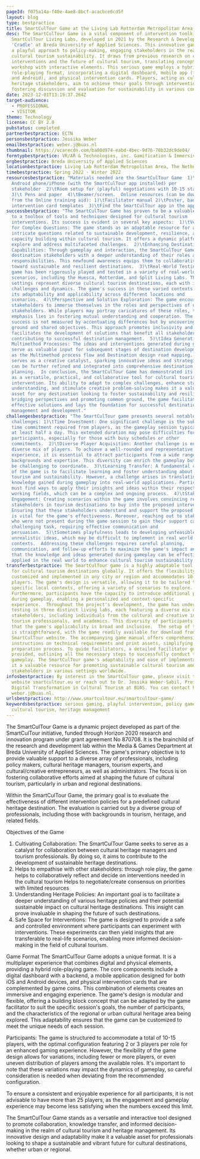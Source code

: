 ```yaml
---
pageId: f075a14a-f40e-4ae8-8bcf-acacbce6cd5f
layout: blog
type: bestpractice
title: SmartCulTour Game at the Living Lab Rotterdam Metropolitan Area
desc: The SmartCulTour Game is a vital component of intervention toolkits for
  SmartCulTour Living Labs, developed in 2021 by the Research & Development Lab
  'Cradle' at Breda University of Applied Sciences. This innovative game adopts
  a playful approach to policy-making, engaging stakeholders in the realm of
  cultural tourism sustainability. It draws from previous research on cultural
  interventions and the future of cultural tourism, translating concepts into a
  workshop with interactive elements. This serious game employs a hybrid
  role-playing format, incorporating a digital dashboard, mobile app (for iOS
  and Android), and physical intervention cards. Players, acting as cultural
  heritage stakeholders, aim to achieve their goals through interventions,
  fostering discussion and evaluation for sustainability in various contexts.
date: 2023-12-01T13:19:37.264Z
target-audience:
  - PROFESSIONAL
  - VISITOR
theme: Technology
license: CC BY 2.0
pubstatus: completed
partnerbestpractice: ECTN
personsbestpractice: Jessika Weber
emailbestpractice: weber.j@buas.nl
thumbnail: https://ucarecdn.com/ba80d974-eabd-4bec-9d76-70b32dc9de04/
formtypbestpractice: VR/AR & Technologies, inc. Gamification & Immersive perfomances
orgbestpractice: Breda University of Applied Sciences
locationbestpractice: Living Lab Rotterdam Metropolitan Area, The Netherlands
timebestpractice: Spring 2022 - Winter 2022
resourcesbestpractice: "Materials needed are the SmartCulTour Game  1)\tOne
  Android phone/iPhone (with the SmartCulTour app installed) per
  stakeholder  2)\tRoom setup for (playful) negotiations with 10-15 stakeholders
  3)\t Pens and paper  4)\tBeamer/screen.  Online resources (can be downloaded
  from the Online training aid): 1)\tFacilitator manual 2)\tPoster, badges and
  intervention card templates  3)\tFind the SmartCulTour app in the app store"
successbestpractice: "The SmartCulTour Game has proven to be a valuable addition
  to a toolbox of tools and techniques designed for cultural tourism
  interventions. Its success is evident in several key aspects:  1)\tVersatility
  for Complex Questions: The game stands as an adaptable resource for addressing
  intricate questions related to sustainable development, resilience, and
  capacity building within cultural tourism. It offers a dynamic platform to
  explore and address multifaceted challenges.  2)\tEnhancing Destination
  Capabilities: Through gameplay and interaction, the SmartCulTour Game empowers
  destination stakeholders with a deeper understanding of their roles and
  responsibilities. This newfound awareness equips them to collaboratively work
  toward sustainable and resilient destinations.  3)\tReal-World Testing: The
  game has been rigorously played and tested in a variety of real-world
  scenarios, including the Huesca, Rotterdam, and Split Living Labs. These
  settings represent diverse cultural tourism destinations, each with its unique
  challenges and dynamics. The game's success in these varied contexts showcases
  its adaptability and applicability across different locations and
  scenarios.  4)\tPerspective and Solution Exploration: The game encourages
  stakeholders to immerse themselves in the roles and perspectives of other
  stakeholders. While players may portray caricatures of these roles, the
  emphasis lies in fostering mutual understanding and cooperation. The game's
  success is not measured by accentuating differences but by uncovering common
  ground and shared objectives. This approach promotes inclusivity and
  facilitates the development of solutions that benefit all stakeholders, thus
  contributing to successful destination management.  5)\tIdea Generation for
  Multimethod Processes: The ideas and interventions generated during gameplay
  serve as valuable input for subsequent stages of destination development, such
  as the Multimethod process flow and Destination design road mapping. The game
  serves as a creative catalyst, sparking innovative ideas and strategies that
  can be further refined and integrated into comprehensive destination
  planning.  In conclusion, the SmartCulTour Game has demonstrated its success
  as a versatile, practical, and collaborative tool for cultural tourism
  intervention. Its ability to adapt to complex challenges, enhance stakeholder
  understanding, and stimulate creative problem-solving makes it a valuable
  asset for any destination looking to foster sustainability and resilience. By
  bridging perspectives and promoting common ground, the game facilitates
  effective solutions and lays the foundation for successful destination
  management and development."
challengesbestpractice: "The SmartCulTour game presents several notable
  challenges: 1)\tTime Investment: One significant challenge is the substantial
  time commitment required from players, as the gameplay session typically spans
  at least half a day. This extended duration may pose difficulties for
  participants, especially for those with busy schedules or other
  commitments.  2)\tDiverse Player Acquisition: Another challenge is ensuring a
  diverse mix of players. To achieve a well-rounded and representative
  experience, it is essential to attract participants from a wide range of
  backgrounds and expertise. This diversity can enrich the gameplay but can also
  be challenging to coordinate.  3)\tLearning Transfer: A fundamental objective
  of the game is to facilitate learning and foster understanding about cultural
  tourism and sustainability. However, a challenge arises in translating the
  knowledge gained during gameplay into real-world applications. Participants
  must find ways to apply their insights and ideas within their respective
  working fields, which can be a complex and ongoing process.  4)\tStakeholder
  Engagement: Creating scenarios within the game involves convincing relevant
  stakeholders in tourism destinations to buy into the proposed interventions.
  Ensuring that these stakeholders understand and support the proposed solutions
  is vital for the game's effectiveness. Moreover, reaching out to stakeholders
  who were not present during the game session to gain their support can be a
  challenging task, requiring effective communication and
  persuasion.  5)\tSometimes playfulness leads to developing unfeasible or
  unrealistic ideas, which may be difficult to implement in real world
  contexts.  Addressing these challenges requires careful planning,
  communication, and follow-up efforts to maximize the game's impact and ensure
  that the knowledge and ideas generated during gameplay can be effectively
  applied in the real world to enhance cultural tourism sustainability."
transferbestpractice: The SmartCulTour game is a highly adaptable tool suitable
  for cultural tourism destinations globally. It offers the flexibility to be
  customized and implemented in any city or region and accommodates 10-15
  players. The game's design is versatile, allowing it to be tailored to
  specific local contexts, offering a variety of scenarios to explore.
  Furthermore, participants have the capacity to introduce additional policies
  during gameplay, enabling a personalized and context-specific
  experience.  Throughout the project's development, the game has undergone
  testing in three distinct living labs, each featuring a diverse mix of
  stakeholders, including individuals from the cultural and creative industries,
  tourism professionals, and academics. This diversity of participants ensures
  that the game's applicability is broad and inclusive.  The setup of the game
  is straightforward, with the game readily available for download from the
  SmartCulTour website. The accompanying game manual offers comprehensive
  instructions on technical requirements and print assets, simplifying the
  preparation process. To guide facilitators, a detailed facilitator guide is
  provided, outlining all the necessary steps to successfully conduct the
  gameplay. The SmartCulTour game's adaptability and ease of implementation make
  it a valuable resource for promoting sustainable cultural tourism and engaging
  stakeholders in various settings worldwide.
infosbestpractice: By interest in the SmartCulTour game, please visit the
  website smartcultour.eu or reach out to Dr. Jessika Weber-Sabil, Professor of
  Digital Transformation in Cultural Tourism at BUAS. You can contact her at
  weber.j@buas.nl.
urlsbestpractice: http://www.smartcultour.eu/smartcultour-game/
keywordsbestpractice: serious gaming, playful intervention, policy game,
  cultural tourism, heritage management
---
```

The SmartCulTour Game is a dynamic project developed as part of the SmartCulTour initiative, funded through Horizon 2020 research and innovation program under grant agreement No 870708. It is the brainchild of the research and development lab within the Media & Games Department at Breda University of Applied Sciences. The game's primary objective is to provide valuable support to a diverse array of professionals, including policy makers, cultural heritage managers, tourism experts, and cultural/creative entrepreneurs, as well as administrators. The focus is on fostering collaborative efforts aimed at shaping the future of cultural tourism, particularly in urban and regional destinations.

Within the SmartCulTour Game, the primary goal is to evaluate the effectiveness of different intervention policies for a predefined cultural heritage destination. The evaluation is carried out by a diverse group of professionals, including those with backgrounds in tourism, heritage, and related fields.

Objectives of the Game

1. Cultivating Collaboration: The SmartCulTour Game seeks to serve as a catalyst for collaboration between cultural heritage managers and tourism professionals. By doing so, it aims to contribute to the development of sustainable heritage destinations.
2. Helps to empathise with other stakeholders: through role play, the game helps to collaboratively reflect and decide on interventions needed in the cultural tourism Helps to negotiate/create consensus on priorities with limited resources
3. Understanding Heritage Policies: An important goal is to facilitate a deeper understanding of various heritage policies and their potential sustainable impact on cultural heritage destinations. This insight can prove invaluable in shaping the future of such destinations.
4. Safe Space for Interventions: The game is designed to provide a safe and controlled environment where participants can experiment with interventions. These experiments can then yield insights that are transferable to real-life scenarios, enabling more informed decision-making in the field of cultural tourism.

Game Format
The SmartCulTour Game adopts a unique format. It is a multiplayer experience that combines digital and physical elements, providing a hybrid role-playing game. The core components include a digital dashboard with a backend, a mobile application designed for both iOS and Android devices, and physical intervention cards that are complemented by game coins. This combination of elements creates an immersive and engaging experience.
The game's design is modular and flexible, offering a building block concept that can be adapted by the game facilitator to suit the specific session's goals, the number of participants, and the characteristics of the regional or urban cultural heritage area being explored. This adaptability ensures that the game can be customized to meet the unique needs of each session.

Participants:
The game is structured to accommodate a total of 10-15 players, with the optimal configuration featuring 2 or 3 players per role for an enhanced gaming experience. However, the flexibility of the game design allows for variations, including fewer or more players, or even uneven distribution of players among the available roles. It's important to note that these variations may impact the dynamics of gameplay, so careful consideration is needed when deviating from the recommended configuration.

To ensure a consistent and enjoyable experience for all participants, it is not advisable to have more than 25 players, as the engagement and gameplay experience may become less satisfying when the numbers exceed this limit.

The SmartCulTour Game stands as a versatile and interactive tool designed to promote collaboration, knowledge transfer, and informed decision-making in the realm of cultural tourism and heritage management. Its innovative design and adaptability make it a valuable asset for professionals looking to shape a sustainable and vibrant future for cultural destinations, whether urban or regional.